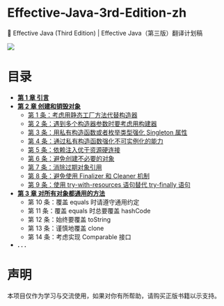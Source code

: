 # Effective-Java-3rd-Edition-zh

📖 Effective Java (Third Edition) | Effective Java（第三版）翻译计划稿

[![](https://img.shields.io/badge/License-GPL--3.0-brightgreen.svg)](./LICENSE)

# 目录

 + [**第 1 章 引言**](./1.引言/第一章%20引言.md)
 + [**第 2 章 创建和销毁对象**](./2.创建和销毁对象/第二章%20创建和销毁对象.md)
    - [第 1 条：考虑用静态工厂方法代替构造器](./2.创建和销毁对象/第%201%20条：考虑用静态工厂方法代替构造器.md)
    - [第 2 条：遇到多个构造器参数时要考虑用构建器](./2.创建和销毁对象/第%202%20条：遇到多个构造器参数时要考虑用构建器.md)
    - [第 3 条：用私有构造函数或者枚举类型强化 Singleton 属性](./2.创建和销毁对象/第%203%20条：用私有构造器或者枚举类型强化%20Singleton%20属性.md)
    - [第 4 条：通过私有构造函数强化不可实例化的能力](./2.创建和销毁对象/第%204%20条：通过私有构造器强化不可实例化能力.md)
    - [第 5 条：依赖注入优于资源硬连接](./2.创建和销毁对象/第%205%20条：依赖注入优于资源硬连接.md)
    - [第 6 条：避免创建不必要的对象](./2.创建和销毁对象/第%206%20条：避免创建不必要的对象.md)
    - [第 7 条：消除过期对象引用](./2.创建和销毁对象/第%207%20条：消除过期对象引用.md)
    - [第 8 条：避免使用 Finalizer 和 Cleaner 机制](./2.创建和销毁对象/第%208%20条：避免使用%20Finalizer%20和%20Cleaner%20机制.md)
    - [第 9 条：使用 try-with-resources 语句替代 try-finally 语句](./2.创建和销毁对象/第%209%20条：try-with-resources%20优于%20try-finally.md)
 + [**第 3 章 对所有对象都通用的方法**](./3.对所有对象都通用的方法/第三章%20对所有对象都通用的方法.md)
    - 第 10 条：覆盖 equals 时请遵守通用约定
    - 第 11 条：覆盖 equals 时总要覆盖 hashCode
    - 第 12 条：始终要覆盖 toString
    - 第 13 条：谨慎地覆盖 clone
    - 第 14 条：考虑实现 Comparable 接口
 + **. . .**

# 声明

本项目仅作为学习与交流使用，如果对你有所帮助，请购买正版书籍以示支持。
